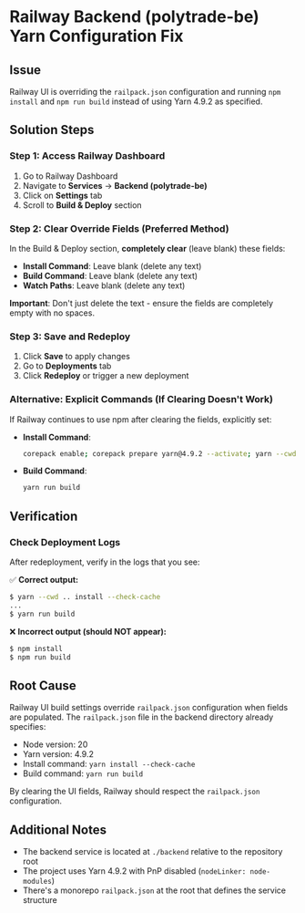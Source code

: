 # Railway Backend (polytrade-be) Yarn Configuration Fix

## Issue
Railway UI is overriding the `railpack.json` configuration and running `npm install` and `npm run build` instead of using Yarn 4.9.2 as specified.

## Solution Steps

### Step 1: Access Railway Dashboard
1. Go to Railway Dashboard
2. Navigate to **Services** → **Backend (polytrade-be)**
3. Click on **Settings** tab
4. Scroll to **Build & Deploy** section

### Step 2: Clear Override Fields (Preferred Method)
In the Build & Deploy section, **completely clear** (leave blank) these fields:
- **Install Command**: Leave blank (delete any text)
- **Build Command**: Leave blank (delete any text)
- **Watch Paths**: Leave blank (delete any text)

**Important**: Don't just delete the text - ensure the fields are completely empty with no spaces.

### Step 3: Save and Redeploy
1. Click **Save** to apply changes
2. Go to **Deployments** tab
3. Click **Redeploy** or trigger a new deployment

### Alternative: Explicit Commands (If Clearing Doesn't Work)
If Railway continues to use npm after clearing the fields, explicitly set:

- **Install Command**: 
  ```bash
  corepack enable; corepack prepare yarn@4.9.2 --activate; yarn --cwd .. install --check-cache
  ```

- **Build Command**:
  ```bash
  yarn run build
  ```

## Verification

### Check Deployment Logs
After redeployment, verify in the logs that you see:

✅ **Correct output:**
```bash
$ yarn --cwd .. install --check-cache
...
$ yarn run build
```

❌ **Incorrect output (should NOT appear):**
```bash
$ npm install
$ npm run build
```

## Root Cause
Railway UI build settings override `railpack.json` configuration when fields are populated. The `railpack.json` file in the backend directory already specifies:
- Node version: 20
- Yarn version: 4.9.2
- Install command: `yarn install --check-cache`
- Build command: `yarn run build`

By clearing the UI fields, Railway should respect the `railpack.json` configuration.

## Additional Notes
- The backend service is located at `./backend` relative to the repository root
- The project uses Yarn 4.9.2 with PnP disabled (`nodeLinker: node-modules`)
- There's a monorepo `railpack.json` at the root that defines the service structure
